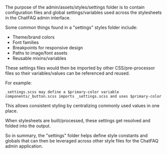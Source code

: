 The purpose of the admin/assets/styles/settings folder is to contain configuration files and global settings/variables used across the stylesheets in the ChatFAQ admin interface.

Some common things found in a "settings" styles folder include:

- Theme/brand colors
- Font families
- Breakpoints for responsive design
- Paths to image/font assets
- Reusable mixins/variables

These settings files would then be imported by other CSS/pre-processor files so their variables/values can be referenced and reused.

For example:

`_settings.scss may define a $primary-color variable`
`components/_button.scss imports _settings.scss and uses $primary-color`

This allows consistent styling by centralizing commonly used values in one place.

When stylesheets are built/processed, these settings get resolved and folded into the output.

So in summary, the "settings" folder helps define style constants and globals that can then be leveraged across other style files for the ChatFAQ admin application.
